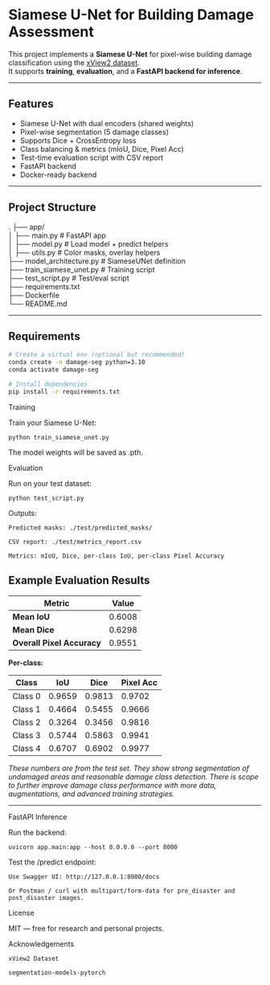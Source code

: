 # Siamese U-Net for Building Damage Assessment

This project implements a **Siamese U-Net** for pixel-wise building damage classification using the [xView2 dataset](https://xview2.org/).  
It supports **training**, **evaluation**, and a **FastAPI backend for inference**.

---

## Features

- Siamese U-Net with dual encoders (shared weights)
- Pixel-wise segmentation (5 damage classes)
- Supports Dice + CrossEntropy loss
- Class balancing & metrics (mIoU, Dice, Pixel Acc)
- Test-time evaluation script with CSV report
-  FastAPI backend 
-  Docker-ready backend

---


## Project Structure

.
├── app/  
│ ├── main.py # FastAPI app  
│ ├── model.py # Load model + predict helpers  
│ ├── utils.py # Color masks, overlay helpers  
├── model_architecture.py # SiameseUNet definition  
├── train_siamese_unet.py # Training script  
├── test_script.py # Test/eval script  
├── requirements.txt  
├── Dockerfile  
└── README.md  



---

  
## Requirements

```bash
# Create a virtual env (optional but recommended)
conda create -n damage-seg python=3.10
conda activate damage-seg

# Install dependencies
pip install -r requirements.txt
```



Training

Train your Siamese U-Net:
```
python train_siamese_unet.py
```
The model weights will be saved as .pth.





Evaluation

Run on your test dataset:
```
python test_script.py
```
Outputs:

    Predicted masks: ./test/predicted_masks/

    CSV report: ./test/metrics_report.csv

    Metrics: mIoU, Dice, per-class IoU, per-class Pixel Accuracy


## Example Evaluation Results

| Metric | Value |
|----------------|-----------|
| **Mean IoU**   | 0.6008 |
| **Mean Dice**  | 0.6298 |
| **Overall Pixel Accuracy** | 0.9551 |

**Per-class:**

| Class | IoU | Dice | Pixel Acc |
|-------|------|------|----------------|
| Class 0 | 0.9659 | 0.9813 | 0.9702 |
| Class 1 | 0.4664 | 0.5455 | 0.9666 |
| Class 2 | 0.3264 | 0.3456 | 0.9816 |
| Class 3 | 0.5744 | 0.5863 | 0.9941 |
| Class 4 | 0.6707 | 0.6902 | 0.9977 |

*These numbers are from the test set. They show strong segmentation of undamaged areas and reasonable damage class detection. There is scope to further improve damage class performance with more data, augmentations, and advanced training strategies.*

---



FastAPI Inference 

Run the backend:
```
uvicorn app.main:app --host 0.0.0.0 --port 8000
```

Test the /predict endpoint:

    Use Swagger UI: http://127.0.0.1:8000/docs

    Or Postman / curl with multipart/form-data for pre_disaster and post_disaster images.





License

MIT — free for research and personal projects.





Acknowledgements

    xView2 Dataset

    segmentation-models-pytorch
